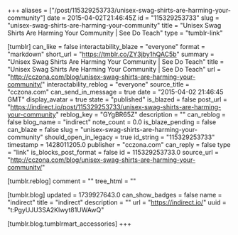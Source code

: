 +++
aliases = ["/post/115329253733/unisex-swag-shirts-are-harming-your-community"]
date = 2015-04-02T21:46:45Z
id = "115329253733"
slug = "unisex-swag-shirts-are-harming-your-community"
title = "Unisex Swag Shirts Are Harming Your Community | See Do Teach"
type = "tumblr-link"

[tumblr]
can_like = false
interactability_blaze = "everyone"
format = "markdown"
short_url = "https://tmblr.co/ZY3jby1hQAC5b"
summary = "Unisex Swag Shirts Are Harming Your Community | See Do Teach"
title = "Unisex Swag Shirts Are Harming Your Community | See Do Teach"
url = "http://cczona.com/blog/unisex-swag-shirts-are-harming-your-community/"
interactability_reblog = "everyone"
source_title = "cczona.com"
can_send_in_message = true
date = "2015-04-02 21:46:45 GMT"
display_avatar = true
state = "published"
is_blazed = false
post_url = "https://indirect.io/post/115329253733/unisex-swag-shirts-are-harming-your-community"
reblog_key = "GYgBR65Z"
description = ""
can_reblog = false
blog_name = "indirect"
note_count = 0.0
is_blaze_pending = false
can_blaze = false
slug = "unisex-swag-shirts-are-harming-your-community"
should_open_in_legacy = true
id_string = "115329253733"
timestamp = 1428011205.0
publisher = "cczona.com"
can_reply = false
type = "link"
is_blocks_post_format = false
id = 115329253733.0
source_url = "http://cczona.com/blog/unisex-swag-shirts-are-harming-your-community/"

[tumblr.reblog]
comment = ""
tree_html = ""

[tumblr.blog]
updated = 1739927643.0
can_show_badges = false
name = "indirect"
title = "indirect"
description = ""
url = "https://indirect.io/"
uuid = "t:PgyUJU3SA2Klwyt81UWAwQ"

[tumblr.blog.tumblrmart_accessories]
+++

